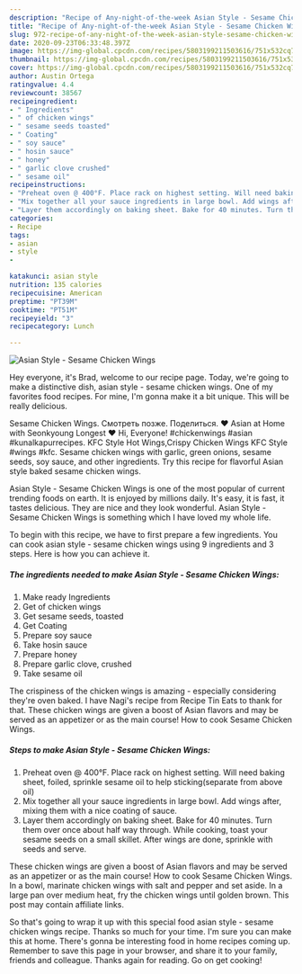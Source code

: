 ```yaml
---
description: "Recipe of Any-night-of-the-week Asian Style - Sesame Chicken Wings"
title: "Recipe of Any-night-of-the-week Asian Style - Sesame Chicken Wings"
slug: 972-recipe-of-any-night-of-the-week-asian-style-sesame-chicken-wings
date: 2020-09-23T06:33:48.397Z
image: https://img-global.cpcdn.com/recipes/5803199211503616/751x532cq70/asian-style-sesame-chicken-wings-recipe-main-photo.jpg
thumbnail: https://img-global.cpcdn.com/recipes/5803199211503616/751x532cq70/asian-style-sesame-chicken-wings-recipe-main-photo.jpg
cover: https://img-global.cpcdn.com/recipes/5803199211503616/751x532cq70/asian-style-sesame-chicken-wings-recipe-main-photo.jpg
author: Austin Ortega
ratingvalue: 4.4
reviewcount: 38567
recipeingredient:
- " Ingredients"
- " of chicken wings"
- " sesame seeds toasted"
- " Coating"
- " soy sauce"
- " hosin sauce"
- " honey"
- " garlic clove crushed"
- " sesame oil"
recipeinstructions:
- "Preheat oven @ 400°F. Place rack on highest setting. Will need baking sheet, foiled, sprinkle sesame oil to help sticking(separate from above oil)"
- "Mix together all your sauce ingredients in large bowl. Add wings after, mixing them with a nice coating of sauce."
- "Layer them accordingly on baking sheet. Bake for 40 minutes. Turn them over once about half way through. While cooking, toast your sesame seeds on a small skillet. After wings are done, sprinkle with seeds and serve."
categories:
- Recipe
tags:
- asian
- style
- 

katakunci: asian style  
nutrition: 135 calories
recipecuisine: American
preptime: "PT39M"
cooktime: "PT51M"
recipeyield: "3"
recipecategory: Lunch

---
```



![Asian Style - Sesame Chicken Wings](https://img-global.cpcdn.com/recipes/5803199211503616/751x532cq70/asian-style-sesame-chicken-wings-recipe-main-photo.jpg)

Hey everyone, it's Brad, welcome to our recipe page. Today, we're going to make a distinctive dish, asian style - sesame chicken wings. One of my favorites food recipes. For mine, I'm gonna make it a bit unique. This will be really delicious.

Sesame Chicken Wings. Смотреть позже. Поделиться. ♥ Asian at Home with Seonkyoung Longest ♥ Hi, Everyone! #chickenwings #asian #kunalkapurrecipes. KFC Style Hot Wings,Crispy Chicken Wings KFC Style #wings #kfc. Sesame chicken wings with garlic, green onions, sesame seeds, soy sauce, and other ingredients. Try this recipe for flavorful Asian style baked sesame chicken wings.

Asian Style - Sesame Chicken Wings is one of the most popular of current trending foods on earth. It is enjoyed by millions daily. It's easy, it is fast, it tastes delicious. They are nice and they look wonderful. Asian Style - Sesame Chicken Wings is something which I have loved my whole life.


To begin with this recipe, we have to first prepare a few ingredients. You can cook asian style - sesame chicken wings using 9 ingredients and 3 steps. Here is how you can achieve it.

<!--inarticleads1-->

##### The ingredients needed to make Asian Style - Sesame Chicken Wings:

1. Make ready  Ingredients
1. Get  of chicken wings
1. Get  sesame seeds, toasted
1. Get  Coating
1. Prepare  soy sauce
1. Take  hosin sauce
1. Prepare  honey
1. Prepare  garlic clove, crushed
1. Take  sesame oil


The crispiness of the chicken wings is amazing - especially considering they&#39;re oven baked. I have Nagi&#39;s recipe from Recipe Tin Eats to thank for that. These chicken wings are given a boost of Asian flavors and may be served as an appetizer or as the main course! How to cook Sesame Chicken Wings. 

<!--inarticleads2-->

##### Steps to make Asian Style - Sesame Chicken Wings:

1. Preheat oven @ 400°F. Place rack on highest setting. Will need baking sheet, foiled, sprinkle sesame oil to help sticking(separate from above oil)
1. Mix together all your sauce ingredients in large bowl. Add wings after, mixing them with a nice coating of sauce.
1. Layer them accordingly on baking sheet. Bake for 40 minutes. Turn them over once about half way through. While cooking, toast your sesame seeds on a small skillet. After wings are done, sprinkle with seeds and serve.


These chicken wings are given a boost of Asian flavors and may be served as an appetizer or as the main course! How to cook Sesame Chicken Wings. In a bowl, marinate chicken wings with salt and pepper and set aside. In a large pan over medium heat, fry the chicken wings until golden brown. This post may contain affiliate links. 

So that's going to wrap it up with this special food asian style - sesame chicken wings recipe. Thanks so much for your time. I'm sure you can make this at home. There's gonna be interesting food in home recipes coming up. Remember to save this page in your browser, and share it to your family, friends and colleague. Thanks again for reading. Go on get cooking!
